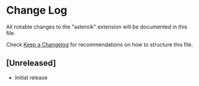 # Change Log

All notable changes to the "asteroik" extension will be documented in this file.

Check [Keep a Changelog](http://keepachangelog.com/) for recommendations on how to structure this file.

## [Unreleased]

- Initial release
